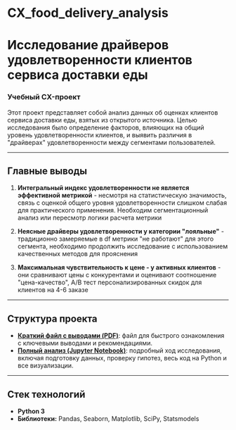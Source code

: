 # CX_food_delivery_analysis
# Исследование драйверов удовлетворенности клиентов сервиса доставки еды

### Учебный CX-проект

Этот проект представляет собой анализ данных об оценках клиентов сервиса доставки еды, взятых из открытого источника.
Целью исследования было определение факторов, влияющих на общий уровень удовлетворенности клиентов, и выявить различия в "драйверах" удовлетворенности между сегментами пользователей.

---

## Главные выводы 

1. **Интегральный индекс удовлетворенности не является эффективной метрикой** - несмотря на статистическую значимость, связь с оценкой общего уровня удовлетворенности слишком слабая для практического применения. Необходим сегментационный анализ или пересмотр логики расчета метрики

2. **Неясные драйверы удовлетворенности у категории "лояльные"** - традиционно замеряемые в df метрики "не работают" для этого сегмента, необходимо продолжить исследование с использованием качественных методов для прояснения

3. **Максимальная чувствительность к цене - у активных клиентов** -  они сравнивают цены с конкурентами и оценивают соотношение "цена-качество", 
A/B тест персонализированных скидок для клиентов на 4-6 заказе

---

## Структура проекта

*   **[Краткий файл с выводами (PDF)](./project_short_summary.ipynb)**: файл для быстрого ознакомления с ключевыми выводами и рекомендациями.
*   **[Полный анализ (Jupyter Notebook)](./project_full_code.ipynb)**: подробный ход исследования, включая подготовку данных, проверку гипотез, весь код на Python и все визуализации.

---

## Стек технологий

*   **Python 3**
*   **Библиотеки:** Pandas, Seaborn, Matplotlib, SciPy, Statsmodels
